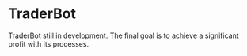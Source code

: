 # TraderBot
TraderBot still in development. The final goal is to achieve a significant profit with its processes.
